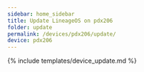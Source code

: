 ```yaml
---
sidebar: home_sidebar
title: Update LineageOS on pdx206
folder: update
permalink: /devices/pdx206/update/
device: pdx206
---
```

{% include templates/device_update.md %}
